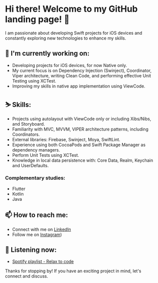 # Hi there! Welcome to my GitHub landing page! 👋

I am passionate about developing Swift projects for iOS devices and constantly exploring new technologies to enhance my skills. 

## 🔭 I'm currently working on:

- Developing projects for iOS devices, for now Native only.
- My current focus is on Dependency Injection (Swinject), Coordinator, Viper architecture, writing Clean Code, and performing effective Unit Testing using XCTest.
- Improving my skills in native app implementation using ViewCode.

## ⛷️ Skills:

- Projects using autolayout with ViewCode only or including Xibs/Nibs, and Storyboard.
- Familiarity with MVC, MVVM, VIPER architecture patterns, including Coordinators.
- External libraries: Firebase, Swinject, Moya, SwiftLint.
- Experience using both CocoaPods and Swift Package Manager as dependency managers.
- Perform Unit Tests using XCTest.
- Knowledge in local data persistence with: Core Data, Realm, Keychain and UserDefaults.

### Complementary studies:

- Flutter
- Kotlin
- Java

## 📫 How to reach me:

- Connect with me on [LinkedIn](https://www.linkedin.com/in/tbdbatista/)
- Follow me on [Instagram](https://www.instagram.com/tbdbatista/))

## 🎵 Listening now:

- [Spotify playlist - Relax to code](https://open.spotify.com/playlist/6N3qvj1p8Kkwkr19QXcmhx?si=4adeba3a660142cd)

Thanks for stopping by! If you have an exciting project in mind, let's connect and discuss.

